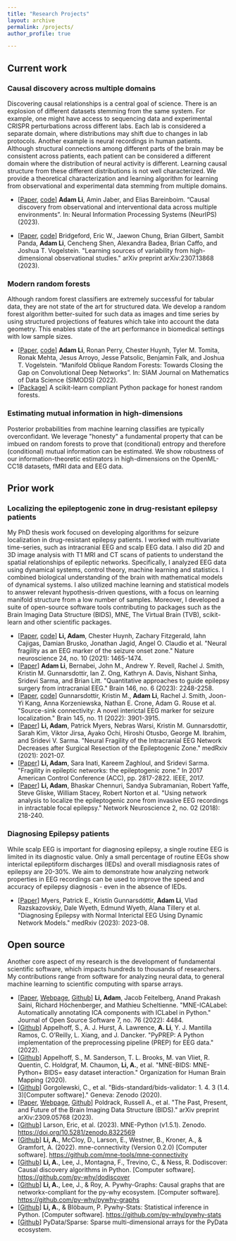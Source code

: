```yaml
---
title: "Research Projects"
layout: archive
permalink: /projects/
author_profile: true

---
```


## Current work

### Causal discovery across multiple domains

Discovering causal relationships is a central goal of science. There is an explosion of different datasets stemming from the same system. For example, one might have access to sequencing data and experimental CRISPR perturbations across different labs. Each lab is considered a separate domain, where distributions may shift due to changes in lab protocols. Another example is neural recordings in human patients. Although structural connections among different parts of the brain may be consistent across patients, each patient can be considered a different domain where the distribution of neural activity is different. Learning causal structure from these different distributions is not well characterized. We provide a theoretical characterization and learning algorithm for learning from observational and experimental data stemming from multiple domains.

- [[Paper](https://causalai.net/r98.pdf), [code](https://github.com/py-why/dodiscover)] **Adam Li**, Amin Jaber, and Elias Bareinboim. “Causal discovery from observational and interventional data across multiple environments”. In: Neural Information Processing Systems (NeurIPS) (2023).

- [[Paper](https://arxiv.org/abs/2307.13868), [code](https://github.com/py-why/pywhy-stats)] Bridgeford, Eric W., Jaewon Chung, Brian Gilbert, Sambit Panda, **Adam Li**, Cencheng Shen, Alexandra Badea, Brian Caffo, and Joshua T. Vogelstein. "Learning sources of variability from high-dimensional observational studies." arXiv preprint arXiv:2307.13868 (2023).

### Modern random forests
Although random forest classifiers are extremely successful for tabular data, they are not state of the art for structured data. We develop a random forest algorithm better-suited for such data as images and time series by using structured projections of features which take into account the data geometry. This enables state of the art performance in biomedical settings with low sample sizes.
 
<!--  **Extensions for structured data such as images and time series** -->
 
- [[Paper](https://arxiv.org/abs/1909.11799), [code](https://github.com/neurodata/scikit-tree)] **Adam Li**, Ronan Perry, Chester Huynh, Tyler M. Tomita, Ronak Mehta, Jesus Arroyo, Jesse Patsolic, Benjamin Falk, and Joshua T. Vogelstein. “Manifold Oblique Random Forests: Towards Closing the Gap on Convolutional Deep Networks”. In: SIAM Journal on Mathematics of Data Science (SIMODS) (2022).
- [[Package](https://github.com/neurodata/scikit-tree)] A scikit-learn compliant Python package for honest random forests.

### Estimating mutual information in high-dimensions
<!-- **Calibration: an empirical study and downstream applications** -->
Posterior probabilities from machine learning classifies are typically overconfidant. We leverage "honesty" a fundamental property that can be imbued on random forests to prove that (conditional) entropy and therefore (conditional) mutual information can be estimated. We show robustness of our information-theoretic estimators in high-dimensions on the OpenML-CC18 datasets, fMRI data and EEG data.

<!-- - [[Paper](https://arxiv.org/abs/1907.00325), [code](https://github.com/rflperry/ProgLearn/tree/UF/benchmarks/uf_experiments)] **Ronan Perry**, Ronak Mehta, Richard Guo, Eva Yezerets, Jesús Arroyo, Mike Powell, Hayden Helm, Cencheng Shen, and Joshua T Vogelstein. “Random Forests for Adaptive Nearest Neighbor Estimation of Information-Theoretic Quantities”. In: arXiv preprint arXiv:1907.00325 (2021). -->

## Prior work

### Localizing the epileptogenic zone in drug-resistant epilepsy patients

My PhD thesis work focused on developing algorithms for seizure localization in drug-resistant epilepsy patients. I worked with multivariate time-series, such as intracranial EEG and scalp EEG data. I also did 2D and 3D image analysis with T1 MRI and CT scans of patients to understand the spatial relationships of epileptic networks. Specifically, I analyzed EEG data using dynamical systems, control theory, machine learning and statistics. I combined biological understanding of the brain with mathematical models of dynamical systems. I also utilized machine learning and statistical models to answer relevant hypothesis-driven questions, with a focus on learning manifold structure from a low number of samples. Moreover, I developed a suite of open-source software tools contributing to packages such as the Brain Imaging Data Structure (BIDS), MNE, The Virtual Brain (TVB), scikit-learn and other scientific packages.

- [[Paper](https://www.nature.com/articles/s41593-021-00901-w), [code]()] **Li, Adam**, Chester Huynh, Zachary Fitzgerald, Iahn Cajigas, Damian Brusko, Jonathan Jagid, Angel O. Claudio et al. "Neural fragility as an EEG marker of the seizure onset zone." Nature neuroscience 24, no. 10 (2021): 1465-1474.
- [[Paper](https://academic.oup.com/brain/article-abstract/146/6/2248/6979879)] **Adam Li**, Bernabei, John M., Andrew Y. Revell, Rachel J. Smith, Kristin M. Gunnarsdottir, Ian Z. Ong, Kathryn A. Davis, Nishant Sinha, Sridevi Sarma, and Brian Litt. "Quantitative approaches to guide epilepsy surgery from intracranial EEG." Brain 146, no. 6 (2023): 2248-2258.
- [[Paper](https://academic.oup.com/brain/article-abstract/145/11/3901/6835751), [code]()] Gunnarsdottir, Kristin M., **Adam Li**, Rachel J. Smith, Joon-Yi Kang, Anna Korzeniewska, Nathan E. Crone, Adam G. Rouse et al. "Source-sink connectivity: A novel interictal EEG marker for seizure localization." Brain 145, no. 11 (2022): 3901-3915.
- [[Paper](https://www.medrxiv.org/content/10.1101/2021.07.07.21259385.abstract)] **Li, Adam**, Patrick Myers, Nebras Warsi, Kristin M. Gunnarsdottir, Sarah Kim, Viktor Jirsa, Ayako Ochi, Hiroshi Otusbo, George M. Ibrahim, and Sridevi V. Sarma. "Neural Fragility of the Intracranial EEG Network Decreases after Surgical Resection of the Epileptogenic Zone." medRxiv (2021): 2021-07.
- [[Paper](https://ieeexplore.ieee.org/abstract/document/7963378)] **Li, Adam**, Sara Inati, Kareem Zaghloul, and Sridevi Sarma. "Fragility in epileptic networks: the epileptogenic zone." In 2017 American Control Conference (ACC), pp. 2817-2822. IEEE, 2017.
- [[Paper](https://direct.mit.edu/netn/article-abstract/02/02/218/2206)] **Li, Adam**, Bhaskar Chennuri, Sandya Subramanian, Robert Yaffe, Steve Gliske, William Stacey, Robert Norton et al. "Using network analysis to localize the epileptogenic zone from invasive EEG recordings in intractable focal epilepsy." Network Neuroscience 2, no. 02 (2018): 218-240.

### Diagnosing Epilepsy patients

While scalp EEG is important for diagnosing epilepsy, a single routine EEG is limited in its diagnostic value. Only a small percentage of routine EEGs show interictal epileptiform discharges (IEDs) and overall misdiagnosis rates of epilepsy are 20-30%. We aim to demonstrate how analyzing network properties in EEG recordings can be used to improve the speed and accuracy of epilepsy diagnosis - even in the absence of IEDs.

- [[Paper](https://www.medrxiv.org/content/10.1101/2023.08.12.23294018.abstract)] Myers, Patrick E., Kristín Gunnarsdóttir, **Adam Li**, Vlad Razskazovskiy, Dale Wyeth, Edmund Wyeth, Alana Tillery et al. "Diagnosing Epilepsy with Normal Interictal EEG Using Dynamic Network Models." medRxiv (2023): 2023-08.

## Open source

<!-- **Open source software** -->

Another core aspect of my research is the development of fundamental scientific software, which impacts hundreds to thousands of researchers. My contributions range from software for analyzing neural data, to general machine learning to scientific computing with sparse arrays.

- [[Paper](https://joss.theoj.org/papers/d91770e35a985ecda4f2e1f124977207), [Webpage](https://mne.tools/mne-icalabel/dev/index.html), [Github](https://github.com/mne-tools/mne-icalabel)] **Li, Adam**, Jacob Feitelberg, Anand Prakash Saini, Richard Höchenberger, and Mathieu Scheltienne. "MNE-ICALabel: Automatically annotating ICA components with ICLabel in Python." Journal of Open Source Software 7, no. 76 (2022): 4484.
- [[Github](https://github.com/sappelhoff/pyprep)] Appelhoff, S., A. J. Hurst, A. Lawrence, **A. Li**, Y. J. Mantilla Ramos, C. O’Reilly, L. Xiang, and J. Dancker. "PyPREP: A Python implementation of the preprocessing pipeline (PREP) for EEG data." (2022).
- [[Github](https://github.com/mne-tools/mne-bids)] Appelhoff, S., M. Sanderson, T. L. Brooks, M. van Vliet, R. Quentin, C. Holdgraf, M. Chaumon, **Li, A.**, et al. "MNE-BIDS: MNE-Python+ BIDS= easy dataset interaction." Organization for Human Brain Mapping (2020).
- [[Github](https://github.com/bids-standard/bids-validator)] Gorgolewski, C., et al. "Bids-standard/bids-validator: 1. 4. 3 (1.4. 3)[Computer software]." Geneva: Zenodo (2020).
- [[Paper](https://arxiv.org/abs/2309.05768), [Webpage](https://bids-specification.readthedocs.io), [Github](https://github.com/bids-standard/bids-specification)] Poldrack, Russell A., et al. "The Past, Present, and Future of the Brain Imaging Data Structure (BIDS)." arXiv preprint arXiv:2309.05768 (2023).
- [[Github](https://github.com/mne-tools/mne-python)] Larson, Eric, et al. (2023). MNE-Python (v1.5.1). Zenodo. https://doi.org/10.5281/zenodo.8322569
- [[Github](https://github.com/mne-tools/mne-connectivity)] **Li, A.**, McCloy, D., Larson, E., Westner, B., Kroner, A., & Gramfort, A. (2022). mne-connectivity (Version 0.2.0) [Computer software]. https://github.com/mne-tools/mne-connectivity
- [[Github](https://github.com/py-why/dodiscover)] **Li, A.**, Lee, J., Montagna, F., Trevino, C., & Ness, R. Dodiscover: Causal discovery algorithms in Python. [Computer software]. https://github.com/py-why/dodiscover
- [[Github](https://github.com/py-why/pywhy-graphs)] **Li, A.**, Lee, J., & Roy, A. Pywhy-Graphs:  Causal graphs that are networkx-compliant for the py-why ecosystem. [Computer software]. https://github.com/py-why/pywhy-graphs
- [[Github](https://github.com/py-why/pywhy-stats)] **Li, A.**, & Blöbaum, P. Pywhy-Stats: Statistical inference in Python. [Computer software]. https://github.com/py-why/pywhy-stats
- [[Github](https://github.com/pydata/sparse)] PyData/Sparse: Sparse multi-dimensional arrays for the PyData ecosystem.
